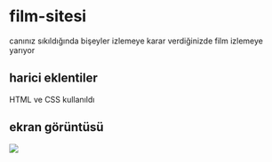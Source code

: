 
<h1> film-sitesi </h1>

canınız sıkıldığında bişeyler izlemeye karar verdiğinizde film izlemeye yarıyor

<h2> harici eklentiler </h2>

HTML ve CSS kullanıldı

<h2> ekran görüntüsü </h2>

![](Ahmetflix.gif)
